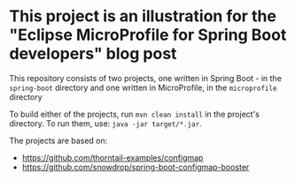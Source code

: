 # This project is an illustration for the "Eclipse MicroProfile for Spring Boot developers" blog post        
This repository consists of two projects, one written in Spring Boot - in the `spring-boot` 
directory and one written in MicroProfile, in the `microprofile` directory

To build either of the projects, run `mvn clean install` in the project's directory.
To run them, use: `java -jar target/*.jar`.

The projects are based on:
- https://github.com/thorntail-examples/configmap
- https://github.com/snowdrop/spring-boot-configmap-booster
